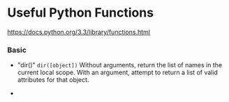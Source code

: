 # Useful Python Functions
https://docs.python.org/3.3/library/functions.html

### Basic

*  "dir()"
  ```dir([object])```
  Without arguments, return the list of names in the current local scope. With an argument, attempt to return a list of valid attributes for that object.

*

